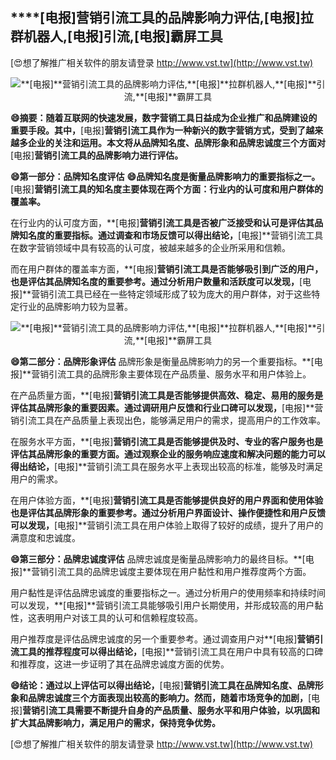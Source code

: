 ## ****[电报]**营销引流工具的品牌影响力评估,**[电报]**拉群机器人,**[电报]**引流,**[电报]**霸屏工具**

[😍想了解推广相关软件的朋友请登录 http://www.vst.tw](http://www.vst.tw)

 <center><img src="https://vst.tw/MP4/tuiguang/png/4.png" alt="**[电报]**营销引流工具的品牌影响力评估,**[电报]**拉群机器人,**[电报]**引流,**[电报]**霸屏工具"></center>

**😄摘要：随着互联网的快速发展，数字营销工具日益成为企业推广和品牌建设的重要手段。其中，**[电报]**营销引流工具作为一种新兴的数字营销方式，受到了越来越多企业的关注和运用。本文将从品牌知名度、品牌形象和品牌忠诚度三个方面对**[电报]**营销引流工具的品牌影响力进行评估。**

**😄第一部分：品牌知名度评估**
**😄品牌知名度是衡量品牌影响力的重要指标之一。**[电报]**营销引流工具的知名度主要体现在两个方面：行业内的认可度和用户群体的覆盖率。**

在行业内的认可度方面，**[电报]**营销引流工具是否被广泛接受和认可是评估其品牌知名度的重要指标。通过调查和市场反馈可以得出结论，**[电报]**营销引流工具在数字营销领域中具有较高的认可度，被越来越多的企业所采用和信赖。

而在用户群体的覆盖率方面，**[电报]**营销引流工具是否能够吸引到广泛的用户，也是评估其品牌知名度的重要参考。通过分析用户数量和活跃度可以发现，**[电报]**营销引流工具已经在一些特定领域形成了较为庞大的用户群体，对于这些特定行业的品牌影响力较为显著。

 <center><img src="https://vst.tw/MP4/tuiguang/png/2.png" alt="**[电报]**营销引流工具的品牌影响力评估,**[电报]**拉群机器人,**[电报]**引流,**[电报]**霸屏工具"></center>

**😄第二部分：品牌形象评估**
品牌形象是衡量品牌影响力的另一个重要指标。**[电报]**营销引流工具的品牌形象主要体现在产品质量、服务水平和用户体验上。

在产品质量方面，**[电报]**营销引流工具是否能够提供高效、稳定、易用的服务是评估其品牌形象的重要因素。通过调研用户反馈和行业口碑可以发现，**[电报]**营销引流工具在产品质量上表现出色，能够满足用户的需求，提高用户的工作效率。

在服务水平方面，**[电报]**营销引流工具是否能够提供及时、专业的客户服务也是评估其品牌形象的重要方面。通过观察企业的服务响应速度和解决问题的能力可以得出结论，**[电报]**营销引流工具在服务水平上表现出较高的标准，能够及时满足用户的需求。

在用户体验方面，**[电报]**营销引流工具是否能够提供良好的用户界面和使用体验也是评估其品牌形象的重要参考。通过分析用户界面设计、操作便捷性和用户反馈可以发现，**[电报]**营销引流工具在用户体验上取得了较好的成绩，提升了用户的满意度和忠诚度。

**😄第三部分：品牌忠诚度评估**
品牌忠诚度是衡量品牌影响力的最终目标。**[电报]**营销引流工具的品牌忠诚度主要体现在用户黏性和用户推荐度两个方面。

用户黏性是评估品牌忠诚度的重要指标之一。通过分析用户的使用频率和持续时间可以发现，**[电报]**营销引流工具能够吸引用户长期使用，并形成较高的用户黏性，这表明用户对该工具的认可和信赖程度较高。

用户推荐度是评估品牌忠诚度的另一个重要参考。通过调查用户对**[电报]**营销引流工具的推荐程度可以得出结论，**[电报]**营销引流工具在用户中具有较高的口碑和推荐度，这进一步证明了其在品牌忠诚度方面的优势。

**😄结论：通过以上评估可以得出结论，**[电报]**营销引流工具在品牌知名度、品牌形象和品牌忠诚度三个方面表现出较高的影响力。然而，随着市场竞争的加剧，**[电报]**营销引流工具需要不断提升自身的产品质量、服务水平和用户体验，以巩固和扩大其品牌影响力，满足用户的需求，保持竞争优势。**

[😍想了解推广相关软件的朋友请登录 http://www.vst.tw](http://www.vst.tw)



